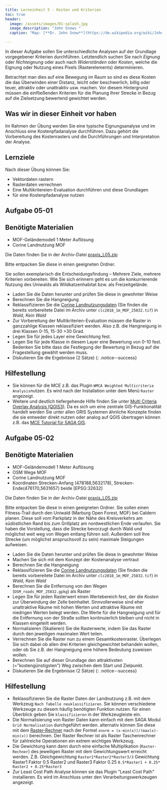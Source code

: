 ```yaml
---
title: Lerneinheit 5 - Kosten und Kriterien
toc: true
header:
  image: /assets/images/01-splash.jpg
  image_description: "John Snows "
  caption: "Map: [**Dr. John Snow**](https://de.wikipedia.org/wiki/John_Snow_(Mediziner)) [Wellcome Library via wikimedia](https://w.wiki/QtV)"

---
```



In dieser Aufgabe sollen Sie unterschiedliche Analysen auf der Grundlage vorgegebener Kriterien  durchführen. Letztendlich suchen Sie nach *Eignung* oder *Nichteignung* oder auch nach *Widerständen* oder *Kosten*, welche die Eignung oder Nutzung eines Pixels (Rasterelements) determinieren.


<!--more-->

Betrachtet man dies auf eine Bewegung im Raum so sind es diese Kosten die das Überwinden einer Distanz, leicht oder beschwerlich, billig oder teuer, attraktiv oder unattraktiv usw. machen. Vor diesem Hintergrund müssen die einfließenden Kriterien für die Planung Ihrer Strecke in Bezug auf die Zielsetzung bewertend gewichtet werden. 


  


## Was wir in dieser Einheit vor haben

Im Rahmen der Übung werden Sie eine typische Eignungsanalyse und im Anschluss eine Kostenpfadanalyse durchführen. Dazu gehört die Vorbereitung des Kostenrasters und die Durchführungen und Interpretation der Analyse.


## Lernziele 

Nach dieser Übung können Sie:

  *  Vektordaten rastern
  *  Rasterdaten verrechnen
  *  Eine Multikritereien-Evaluation durchführen und diese Grundlagen 
  *  für eine Kostenpfadanalyse nutzen



## Aufgabe 05-01

## Benötigte Materialien

*  MOF-Geländemodell 1 Meter Auflösung
*  Corine Landnutzung MOF

Die Daten finden Sie in der Archiv-Datei [praxis_L05.zip]((https://raw.githubusercontent.com/GeoMOER/moer-bsc-geoinfo-basic/master/docs/assets/data/praxis_L05.zip))

Bitte entpacken Sie diese in einen geeigneten Ordner. 


Sie sollen exemplarisch die Entscheidungsfindung  – Mehrere Ziele, mehrere Kriterien vorbereiten. Wie Sie sich erinnern geht es um die konkurrierende Nutzung des Uniwalds als Wildkatzenhabitat bzw. als Freizeitgelände. 

*  Laden Sie die Daten herunter und prüfen Sie diese in gewohnter Weise
*  Berechnen Sie die Hangneigung 
*  Reklassifizieren Sie die [Corine Landnutzungsdaten](https://land.copernicus.eu/pan-european/corine-land-cover/clc2018?tab=mapview) (Sie finden die bereits vorbereitete Datei im Archiv unter `clc2018_1m_MOF_25832.tif`) in *Wald*, *Kein Wald*
*  Zur Vorbereitung der Multikriterien-Evaluation müssen die Raster in ganzzahlige Klassen reklassifiziert werden. Also z.B. die Hangneigung in drei Klassen 0-15, 15-30 >30 Grad.
* Legen Sie für jedes Layer eine Gewichtung fest. 
* Legen Sie für jede Klasse in diesem Layer eine Bewertung von 0-10 fest. Bedenken Sie bitte dass die Festlegung der Bewertung in Bezug auf die Fragestellung gewählt werden muss. 
*  Diskutieren Sie die Ergebnisse (2 Sätze)
{: .notice--success}

## Hilfestellung 

*  Sie können für die MCE z.B. das Plugin `WMCA Weighted Multicriteria Analysis`nutzen. Es wird nach der Installation unter dem Menü `Raster` angezeigt.
* Weitere und deutlich tiefergehende Hilfe finden Sie unter [Multi Criteria Overlay Analysis (QGIS3)](https://www.qgistutorials.com/en/docs/3/multi_criteria_overlay.html). Da es sich um eine zentrale GIS-Funktionalität handelt werden Sie unter allen GRIS Systemen ähnliche Konzepte finden die sie entweder direkt nutzen oder analog auf QGIS übertragen können z.B. das [MCE Tutorial für SAGA GIS](https://svwh.dl.sourceforge.net/project/saga-gis/SAGA%20-%20Documentation/Tutorials/Multi_Criteria_Evaluation_Tutorial/MultiTutorial2.pdf).


 

## Aufgabe 05-02

## Benötigte Materialien

*  MOF-Geländemodell 1 Meter Auflösung
*  OSM Wege MOF
*  Corine Landnutzung MOF
*  Koordinaten Strecken-Anfang (478188,5632178), Strecken-Ende(476170,5631657) beide [EPSG:32632]

Die Daten finden Sie in der Archiv-Datei [praxis_L05.zip]((https://raw.githubusercontent.com/GeoMOER/moer-bsc-geoinfo-basic/master/docs/assets/data/praxis_L05.zip))

Bitte entpacken Sie diese in einen geeigneten Ordner.
Sie sollen einen Fitness-Trail durch den Uniwald (Marburg Open Forest, MOF) bei Caldern planen. Diese soll vom Parkplatz in der Nähe des Kreisverkehrs am südöstlichen Rand bis zum Grillplatz am nordwestlichen Ende verlaufen. Sie haben die Vorstellung, dass die Strecke bevorzugt durch Wald und möglichst weit weg von Wegen entlang führen soll. Außerdem soll Ihre Strecke (um möglichst anspruchsvoll zu sein) maximale Steigungen aufweisen.

*  Laden Sie die Daten herunter und prüfen Sie diese in gewohnter Weise
*  Machen Sie sich mit dem Konzept der Kostenanalyse vertraut
*  Berechnen Sie die Hangneigung 
*  Reklassifizieren Sie die [Corine Landnutzungsdaten](https://land.copernicus.eu/pan-european/corine-land-cover/clc2018?tab=mapview) (Sie finden die bereits vorbereitete Datei im Archiv unter `clc2018_1m_MOF_25832.tif`) in *Wald*, *Kein Wald*
*  Berechnen Sie die Entfernung von den Wegen (`OSM_roads_MOF_25832.gpkg`) als Raster
*  Legen Sie für jeden Rasterwert einen Wertebereich fest, der die *Kosten* zur Überwindung der Zelle beinhaltet. Sinnvollerweise sind eher unattraktive Räume mit hohen Werten und attraktive Räume mit niedrigen Werten belegt werden. Die Werte für die Hangneigung und für die Entfernung von der Straße sollten kontinuierlich bleiben und nicht in Klassen eingeteilt werden. 
*  Normalisieren (Skalieren) Sie die Rasterwerte, indem Sie das Raster durch den jeweiligen maximalen Wert teilen.
* Verrechnen Sie die Raster nun zu einem Gesamtkostenraster. Überlegen Sie sich dabei ob allen drei Kriterien gleichgewichtet behandeln wollen, oder ob Sie z.B. der Hangneigung eine höhere Bedeutung zuweisen wollen.
*  Berechnen Sie auf dieser Grundlage den attraktivsten (="kostengünstigsten") Weg zwischen dem Start und Zielpunkt.
*  Diskutieren Sie die Ergebnisse (2 Sätze)
{: .notice--success}

## Hilfestellung 

* Reklassifizieren Sie die Raster Daten der Landnutzung z.B. mit dem Werkzeug `Nach Tabelle neuklassifizieren`. Sie können verschiedene Werkzeuge zu diesem häufig benötigten Funktion nutzen. für einen Überblick geben Sie `klassifizieren` in der Werkzeugleiste ein. 
* Die Normalisierung von Raster Daten kann einfach mit dem SAGA Modul `Grid Normalisation` durchgeführt werden. alternativ können Sie diese mit dem [Raster-Rechner](https://docs.qgis.org/3.10/de/docs/user_manual/working_with_raster/raster_analysis.html#raster-calculator) nach der Formel `xnorm = (x-min(x))/(max(x)-min(x))` berechnen. Der Raster Rechner ist als Raster Taschenrechner für zahlreiche Operationen ein extrem wichtiges Werkzeug. 
* Die Gewichtung kann dann durch eine einfache Multiplikation (`Raster-Rechner`) des jeweiligen Raster mit dem Gewichtungswert erreicht werden. Z.B. Gleichgewichtung `Raster1*Raster2*Raster3/3` Gewichtung Raster1 Faktor 0.5 Raster2 und Raster3 Faktor 0.25 `0.5*Raster1 + 0.25* Raster2 + 0.25*Raster3`
*  Zur Least Cost Path Analyse können sie das Plugin "Least Cost Path" installieren. Es
wird im Anschluss unter den Verarbeitungswerkzeugen angezeigt.